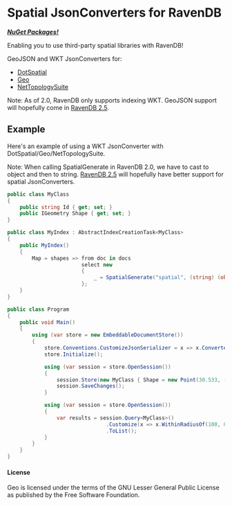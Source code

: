 # Spatial JsonConverters for RavenDB

___[NuGet Packages!](https://nuget.org/packages?q=Tags%3A%22ravendbspatial%22)___

Enabling you to use third-party spatial libraries with RavenDB!

GeoJSON and WKT JsonConverters for:

* [DotSpatial](http://dotspatial.codeplex.com/)
* [Geo](https://github.com/sibartlett/Geo)
* [NetTopologySuite](https://code.google.com/p/nettopologysuite/)

Note: As of 2.0, RavenDB only supports indexing WKT. GeoJSON support will hopefully come in [RavenDB 2.5](https://github.com/ayende/ravendb/pull/268).

## Example

Here's an example of using a WKT JsonConverter with DotSpatial/Geo/NetTopologySuite. 

Note: When calling SpatialGenerate in RavenDB 2.0, we have to cast to object and then to string. [RavenDB 2.5](https://github.com/ayende/ravendb/pull/268) will hopefully have better support for spatial JsonConverters.

```csharp
public class MyClass
{
	public string Id { get; set; }
	public IGeometry Shape { get; set; }
}

public class MyIndex : AbstractIndexCreationTask<MyClass>
{
	public MyIndex()
	{
		Map = shapes => from doc in docs
						select new
						{
							_ = SpatialGenerate("spatial", (string) (object) doc.Shape)
						};
	}
}

public class Program
{
	public void Main()
	{
		using (var store = new EmbeddableDocumentStore())
		{
			store.Conventions.CustomizeJsonSerializer = x => x.Converters.Add(new WktConverter());
			store.Initialize();

			using (var session = store.OpenSession())
			{
				session.Store(new MyClass { Shape = new Point(30.533, -34.543) });
				session.SaveChanges();
			}

			using (var session = store.OpenSession())
			{
				var results = session.Query<MyClass>()
								.Customize(x => x.WithinRadiusOf(100, 0, 0))
								.ToList();
			}
		}
	}
}
```

#### License

Geo is licensed under the terms of the GNU Lesser General Public License as published by the Free Software Foundation.